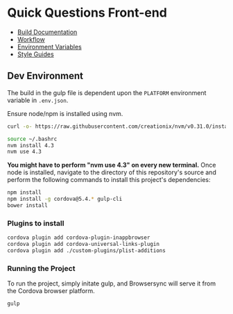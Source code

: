 # Quick Questions Front-end

* [Build Documentation](documentation/build.md)
* [Workflow](documentation/workflow.md)
* [Environment Variables](documentation/environment-variables.md)
* [Style Guides](documentation/style-guides.md)



## Dev Environment

The build in the gulp file is dependent upon the `PLATFORM` environment variable in `.env.json`.

Ensure node/npm is installed using nvm.

```sh
curl -o- https://raw.githubusercontent.com/creationix/nvm/v0.31.0/install.sh | bash
```

```sh
source ~/.bashrc
nvm install 4.3
nvm use 4.3
```

**You might have to perform "nvm use 4.3" on every new terminal.**  Once node is installed, navigate to the directory of this repository's source and perform the following commands to install this project's dependencies:

```sh
npm install
npm install -g cordova@5.4.* gulp-cli
bower install
```

### Plugins to install

```sh
cordova plugin add cordova-plugin-inappbrowser
cordova plugin add cordova-universal-links-plugin
cordova plugin add ./custom-plugins/plist-additions
```

### Running the Project

To run the project, simply initate gulp, and Browsersync will serve it from the Cordova browser platform.

```sh
gulp
```
